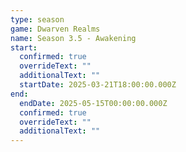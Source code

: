 ```yaml
---
type: season
game: Dwarven Realms
name: Season 3.5 - Awakening
start:
  confirmed: true
  overrideText: ""
  additionalText: ""
  startDate: 2025-03-21T18:00:00.000Z
end:
  endDate: 2025-05-15T00:00:00.000Z
  confirmed: true
  overrideText: ""
  additionalText: ""
---
```

